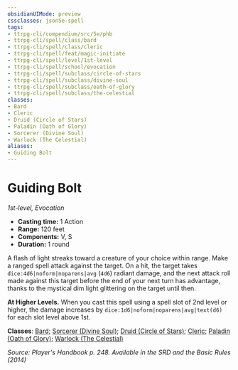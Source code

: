 ```yaml
---
obsidianUIMode: preview
cssclasses: json5e-spell
tags:
- ttrpg-cli/compendium/src/5e/phb
- ttrpg-cli/spell/class/bard
- ttrpg-cli/spell/class/cleric
- ttrpg-cli/spell/feat/magic-initiate
- ttrpg-cli/spell/level/1st-level
- ttrpg-cli/spell/school/evocation
- ttrpg-cli/spell/subclass/circle-of-stars
- ttrpg-cli/spell/subclass/divine-soul
- ttrpg-cli/spell/subclass/oath-of-glory
- ttrpg-cli/spell/subclass/the-celestial
classes:
- Bard
- Cleric
- Druid (Circle of Stars)
- Paladin (Oath of Glory)
- Sorcerer (Divine Soul)
- Warlock (The Celestial)
aliases:
- Guiding Bolt
---
```

# Guiding Bolt
*1st-level, Evocation*  


- **Casting time:** 1 Action
- **Range:** 120 feet
- **Components:** V, S
- **Duration:** 1 round

A flash of light streaks toward a creature of your choice within range. Make a ranged spell attack against the target. On a hit, the target takes `dice:4d6|noform|noparens|avg` (`4d6`) radiant damage, and the next attack roll made against this target before the end of your next turn has advantage, thanks to the mystical dim light glittering on the target until then.

**At Higher Levels.** When you cast this spell using a spell slot of 2nd level or higher, the damage increases by `dice:1d6|noform|noparens|avg|text(d6)` for each slot level above 1st.

**Classes**: [Bard](/3-Mechanics/CLI/Compendium/lists/list-spells-classes-bard.md); [Sorcerer (Divine Soul)](/3-Mechanics/CLI/Compendium/lists/list-spells-classes-divine-soul-xge.md "subclass=XGE"); [Druid (Circle of Stars)](/3-Mechanics/CLI/Compendium/lists/list-spells-classes-circle-of-stars-tce.md "subclass=TCE"); [Cleric](/3-Mechanics/CLI/Compendium/lists/list-spells-classes-cleric.md); [Paladin (Oath of Glory)](/3-Mechanics/CLI/Compendium/lists/list-spells-classes-oath-of-glory-tce.md "subclass=TCE"); [Warlock (The Celestial)](/3-Mechanics/CLI/Compendium/lists/list-spells-classes-the-celestial-xge.md "subclass=XGE")

*Source: Player's Handbook p. 248. Available in the <span title='Systems Reference Document (5.1)'>SRD</span> and the Basic Rules (2014)*